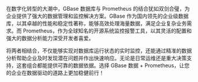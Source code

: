 在数字化转型的大潮中，GBase 数据库与 Prometheus 的结合犹如双剑合璧，为企业提供了强大的数据管理和监控解决方案。GBase 作为国内领先的企业级数据库，以其卓越的性能和稳定性著称，能够高效处理海量数据，满足企业复杂业务需求。而 Prometheus，作为全球知名的开源系统监控报警工具，以其灵活的配置和强大的数据分析能力深受开发者喜爱。

将两者相结合，不仅能够实现对数据库运行状态的实时监控，还能通过精准的数据分析帮助企业及时发现潜在问题并作出快速响应。无论是日常运维还是重大决策支持，这套组合都能提供可靠的数据依据。选择 GBase 数据 + Prometheus，让您的企业在数据驱动的道路上更加稳健前行！